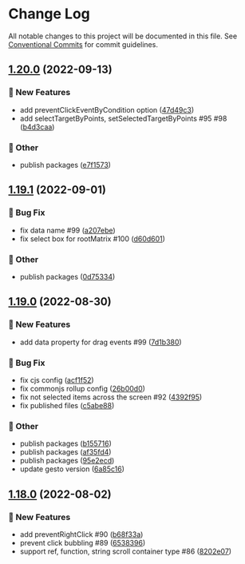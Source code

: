 # Change Log

All notable changes to this project will be documented in this file.
See [Conventional Commits](https://conventionalcommits.org) for commit guidelines.

## [1.20.0](https://github.com/daybrush/selecto/compare/selecto@1.19.1...selecto@1.20.0) (2022-09-13)


### :rocket: New Features

* add preventClickEventByCondition option ([47d49c3](https://github.com/daybrush/selecto/commit/47d49c358ec48a2b7d19ee3e6b0515c5e3c64ed6))
* add selectTargetByPoints, setSelectedTargetByPoints #95 #98 ([b4d3caa](https://github.com/daybrush/selecto/commit/b4d3caa2d8a72645e462d87978f417ab4a8aa826))


### :mega: Other

* publish packages ([e7f1573](https://github.com/daybrush/selecto/commit/e7f1573c80bfa19b0776df94d43c13fe7f5465b8))



## [1.19.1](https://github.com/daybrush/selecto/compare/selecto@1.19.0...selecto@1.19.1) (2022-09-01)


### :bug: Bug Fix

* fix data name #99 ([a207ebe](https://github.com/daybrush/selecto/commit/a207ebeab56b20c3f2d82929fc6f7cf1c44d2667))
* fix select box for rootMatrix #100 ([d60d601](https://github.com/daybrush/selecto/commit/d60d6017014f179423fce654619961308a7f7804))


### :mega: Other

* publish packages ([0d75334](https://github.com/daybrush/selecto/commit/0d7533495d2d9fde606a9207bff5e6228f242217))



## [1.19.0](https://github.com/daybrush/selecto/compare/selecto@1.18.0...selecto@1.19.0) (2022-08-30)


### :rocket: New Features

* add data property for drag events #99 ([7d1b380](https://github.com/daybrush/selecto/commit/7d1b380ae0a74e9d134cac9148b60210b2049f67))


### :bug: Bug Fix

* fix cjs config ([acf1f52](https://github.com/daybrush/selecto/commit/acf1f52027cf8cb8e05d4812b9d0fe354237695e))
* fix commonjs rollup config ([26b00d0](https://github.com/daybrush/selecto/commit/26b00d0505927f56f296a26743328fb0686f9567))
* fix not selected items across the screen #92 ([4392f95](https://github.com/daybrush/selecto/commit/4392f9516fb5ec367977f00275f80b10a6baf75a))
* fix published files ([c5abe88](https://github.com/daybrush/selecto/commit/c5abe882f4656c628e467ea2d7b0bc4ec2026ede))


### :mega: Other

* publish packages ([b155716](https://github.com/daybrush/selecto/commit/b155716d8c80405ce5325fba19617f6581ea6f9c))
* publish packages ([af35fd4](https://github.com/daybrush/selecto/commit/af35fd40776554d4a65202bf3a4bfe3c498b32dc))
* publish packages ([95e2ecd](https://github.com/daybrush/selecto/commit/95e2ecdd3e1f8b09c23aa64eff02688ad82fdaf5))
* update gesto version ([6a85c16](https://github.com/daybrush/selecto/commit/6a85c16925a16a6d11dbc6ed6bf0fa2d1577a07d))



## [1.18.0](https://github.com/daybrush/selecto/compare/selecto@1.18.0...selecto@1.18.0) (2022-08-02)


### :rocket: New Features

* add preventRightClick #90 ([b68f33a](https://github.com/daybrush/selecto/commit/b68f33a7b420447f37a326be602c37792cca1114))
* prevent click bubbling #89 ([6538396](https://github.com/daybrush/selecto/commit/653839665580bfac43531d5c089713fc240146ee))
* support ref, function, string scroll container type #86 ([8202e07](https://github.com/daybrush/selecto/commit/8202e0701dc1668eef1028747065b07925f8efad))
